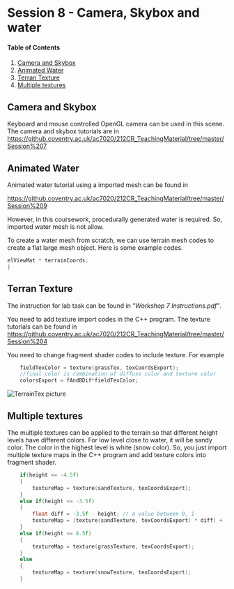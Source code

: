 # Session 8 - Camera, Skybox and water 

#### Table of Contents
1. [Camera and Skybox](https://github.coventry.ac.uk/ac7020/322COM_TeachingMaterial/blob/master/Session%208#Camera-and-Skybox)
2. [Animated Water](https://github.coventry.ac.uk/ac7020/322COM_TeachingMaterial/blob/master/Session%208#Animated-Water)
3. [Terran Texture](https://github.coventry.ac.uk/ac7020/322COM_TeachingMaterial/blob/master/Session%208#Terran-Texture)
4. [Multiple textures](https://github.coventry.ac.uk/ac7020/322COM_TeachingMaterial/blob/master/Session%208#Multiple-textures)

## Camera and Skybox

Keyboard and mouse controlled OpenGL camera can be used in this scene. The camera and skybox tutorials are in 
https://github.coventry.ac.uk/ac7020/212CR_TeachingMaterial/tree/master/Session%207


## Animated Water

Animated water tutorial using a imported mesh can be found in

https://github.coventry.ac.uk/ac7020/212CR_TeachingMaterial/tree/master/Session%209

However, in this coursework, procedurally generated water is required. So, imported water mesh is not allow.

To create a water mesh from scratch, we can use terrain mesh codes to create a flat large mesh object. 
Here is some example codes.

```C++
elViewMat * terrainCoords;
}
```

 
## Terran Texture

The instruction for lab task can be found in _"Workshop 7 Instructions.pdf"_.

You need to add texture import codes in the C++ program. The texture tutorials can be found in
https://github.coventry.ac.uk/ac7020/212CR_TeachingMaterial/tree/master/Session%204

You need to change fragment shader codes to include texture. For example 
```C++
	fieldTexColor = texture(grassTex, texCoordsExport);
	//final color is combination of diffuse color and texture color
	colorsExport = fAndBDif*fieldTexColor;
```

![TerrainTex picture](https://github.coventry.ac.uk/ac7020/322COM_TeachingMaterial/blob/master/Session%207/Readme%20Pictures/TerrainTexture.JPG)

## Multiple textures

The multiple textures can be applied to the terrain so that different height levels have different colors.
For low level close to water, it will be sandy color. The color in the highest level is white (snow color).
So, you just import multiple texture maps in the C++ program and add texture colors into fragment shader. 
 
```C++
	if(height <= -4.5f)
	{
		textureMap = texture(sandTexture, texCoordsExport);
	}
	else if(height <= -3.5f)
	{
		float diff = -3.5f - height; // a value between 0, 1
		textureMap = (texture(sandTexture, texCoordsExport) * diff) + (texture(grassTexture, texCoordsExport) * (1-diff));
	}
	else if(height <= 8.5f)
	{
		textureMap = texture(grassTexture, texCoordsExport);
	}
	else
	{
		textureMap = texture(snowTexture, texCoordsExport);
	}
```




